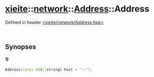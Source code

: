 # [xieite](../../xieite.md)\:\:[network](../../network.md)\:\:[Address](../Address.md)\:\:Address
Defined in header [<xieite/network/Address.hpp>](../../../include/xieite/network/Address.hpp)

&nbsp;

## Synopses
#### 1)
```cpp
Address(const std::string& host = "::");
```
